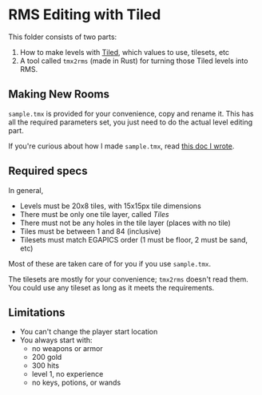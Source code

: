 # RMS Editing with Tiled

This folder consists of two parts:

1. How to make levels with [Tiled](https://www.mapeditor.org/), which values to use, tilesets, etc
2. A tool called `tmx2rms` (made in Rust) for turning those Tiled levels into RMS.

## Making New Rooms

`sample.tmx` is provided for your convenience, copy and rename it. This has all the required parameters set, you just need to do the actual level editing part.

If you're curious about how I made `sample.tmx`, read [this doc I wrote](docs/from_scratch.md).

## Required specs

In general,

* Levels must be 20x8 tiles, with 15x15px tile dimensions
* There must be only one tile layer, called _Tiles_
* There must not be any holes in the tile layer (places with no tile)
* Tiles must be between 1 and 84 (inclusive)
* Tilesets must match EGAPICS order (1 must be floor, 2 must be sand, etc)

Most of these are taken care of for you if you use `sample.tmx`.

The tilesets are mostly for your convenience; `tmx2rms` doesn't read them. You could use any tileset as long as it meets the requirements.

## Limitations

* You can't change the player start location
* You always start with:
   * no weapons or armor
   * 200 gold
   * 300 hits
   * level 1, no experience
   * no keys, potions, or wands
